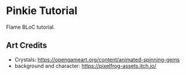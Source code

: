 # Pinkie Tutorial

Flame BLoC tutorial.

## Art Credits

* Crystals: https://opengameart.org/content/animated-spinning-gems
* background and character: https://pixelfrog-assets.itch.io/